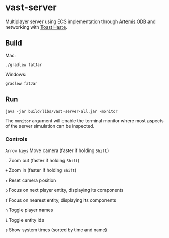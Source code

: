 # vast-server

Multiplayer server using ECS implementation through [Artemis ODB](https://github.com/junkdog/artemis-odb) and networking with [Toast Haste](https://github.com/nhn/toast-haste.framework).

## Build

Mac:

`./gradlew fatJar`

Windows:

`gradlew fatJar`

## Run

`java -jar build/libs/vast-server-all.jar -monitor`

The `monitor` argument will enable the terminal monitor where most aspects of the server simulation can be inspected.

### Controls

`Arrow keys` Move camera  (faster if holding `Shift`)

`-` Zoom out (faster if holding `Shift`)

`+` Zoom in (faster if holding `Shift`)

`r` Reset camera position

`p` Focus on next player entity, displaying its components

`f` Focus on nearest entity, displaying its components

`n` Toggle player names

`i` Toggle entity ids

`s` Show system times (sorted by time and name)
